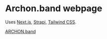# Archon.band webpage

Uses [Next.js](https://nextjs.org/), [Strapi](https://strapi.io/), [Tailwind CSS](https://tailwindcss.com/).

[ARCHON.band](https://archon.band/)
